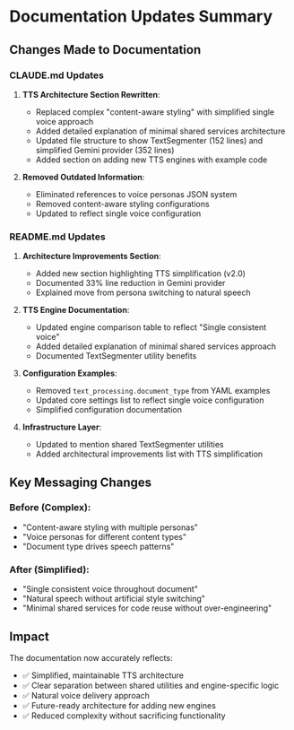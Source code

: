 # Documentation Updates Summary

## Changes Made to Documentation

### CLAUDE.md Updates
1. **TTS Architecture Section Rewritten**:
   - Replaced complex "content-aware styling" with simplified single voice approach
   - Added detailed explanation of minimal shared services architecture
   - Updated file structure to show TextSegmenter (152 lines) and simplified Gemini provider (352 lines)
   - Added section on adding new TTS engines with example code

2. **Removed Outdated Information**:
   - Eliminated references to voice personas JSON system
   - Removed content-aware styling configurations
   - Updated to reflect single voice configuration

### README.md Updates
1. **Architecture Improvements Section**:
   - Added new section highlighting TTS simplification (v2.0)
   - Documented 33% line reduction in Gemini provider
   - Explained move from persona switching to natural speech

2. **TTS Engine Documentation**:
   - Updated engine comparison table to reflect "Single consistent voice"
   - Added detailed explanation of minimal shared services approach
   - Documented TextSegmenter utility benefits

3. **Configuration Examples**:
   - Removed `text_processing.document_type` from YAML examples
   - Updated core settings list to reflect single voice configuration
   - Simplified configuration documentation

4. **Infrastructure Layer**:
   - Updated to mention shared TextSegmenter utilities
   - Added architectural improvements list with TTS simplification

## Key Messaging Changes

### Before (Complex):
- "Content-aware styling with multiple personas"
- "Voice personas for different content types"
- "Document type drives speech patterns"

### After (Simplified):
- "Single consistent voice throughout document"
- "Natural speech without artificial style switching"
- "Minimal shared services for code reuse without over-engineering"

## Impact

The documentation now accurately reflects:
- ✅ Simplified, maintainable TTS architecture
- ✅ Clear separation between shared utilities and engine-specific logic
- ✅ Natural voice delivery approach
- ✅ Future-ready architecture for adding new engines
- ✅ Reduced complexity without sacrificing functionality
